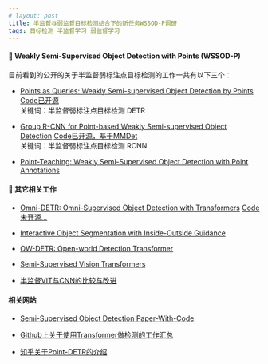 ```yaml
---
# layout: post
title: 半监督与弱监督目标检测结合下的新任务WSSOD-P调研
tags: 目标检测 半监督学习 弱监督学习
---
```


#### 🍉 Weakly Semi-Supervised Object Detection with Points (WSSOD-P)

目前看到的公开的关于半监督弱标注点目标检测的工作一共有以下三个：
- [Points as Queries: Weakly Semi-supervised Object Detection by Points](https://arxiv.org/pdf/2104.07434.pdf) [Code已开源](https://github.com/mayorx/PointDETR) <br>关键词：半监督弱标注点目标检测 DETR

- [Group R-CNN for Point-based Weakly Semi-supervised Object Detection](https://arxiv.org/abs/2205.05920) [Code已开源，基于MMDet](https://github.com/jshilong/GroupRCNN)<br>关键词：半监督弱标注点目标检测 RCNN
  
- [Point-Teaching: Weakly Semi-Supervised Object Detection with Point Annotations](https://arxiv.org/abs/2206.00274)


#### 🍉 其它相关工作

- [Omni-DETR: Omni-Supervised Object Detection with Transformers](https://arxiv.org/pdf/2203.16089.pdf) [Code未开源...]() 
  
- [Interactive Object Segmentation with Inside-Outside Guidance](https://openaccess.thecvf.com/content_CVPR_2020/papersZhang_Interactive_Object_Segmentation_With_Inside-Outside_Guidance_CVPR_2020_paper.pdf)
  
- [OW-DETR: Open-world Detection Transformer](https://arxiv.org/pdf/2112.01513.pdf)

- [Semi-Supervised Vision Transformers](https://arxiv.org/pdf/2111.11067.pdf)
  
- [半监督VIT与CNN的比较与改进](https://www.zhihu.com/search?type=content&q=transformer%E5%8D%8A%E7%9B%91%E7%9D%A3%E6%A3%80%E6%B5%8B)


#### 相关网站

- [Semi-Supervised Object Detection Paper-With-Code](https://paperswithcode.com/task/semi-supervised-object-detection/latest)
  
- [Github上关于使用Transformer做检测的工作汇总](https://github.com/IDEACVR/awesome-detection-transformer)
  
- [知乎关于Point-DETR的介绍](https://zhuanlan.zhihu.com/p/521977775)


